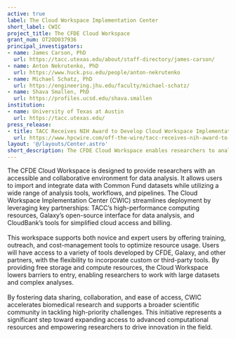 ```yaml
---
active: true
label: The Cloud Workspace Implementation Center
short_label: CWIC
project_title: The CFDE Cloud Workspace
grant_num: OT2OD037936
principal_investigators:
- name: James Carson, PhD
  url: https://tacc.utexas.edu/about/staff-directory/james-carson/
- name: Anton Nekrutenko, PhD
  url: https://www.huck.psu.edu/people/anton-nekrutenko
- name: Michael Schatz, PhD
  url: https://engineering.jhu.edu/faculty/michael-schatz/
- name: Shava Smallen, PhD
  url: https://profiles.ucsd.edu/shava.smallen
institution:
- name: University of Texas at Austin
  url: https://tacc.utexas.edu/
press_release:
- title: TACC Receives NIH Award to Develop Cloud Workspace Implementation Center
  url: https://www.hpcwire.com/off-the-wire/tacc-receives-nih-award-to-develop-cloud-workspace-implementation-center/
layout: '@/layouts/Center.astro'
short_description: The CFDE Cloud Workspace enables researchers to analyze, integrate, and share data with powerful tools, fostering collaboration and accelerating discoveries through free computational resources and training.
---
```

The CFDE Cloud Workspace is designed to provide researchers with an accessible and collaborative environment for data analysis. It allows users to import and integrate data with Common Fund datasets while utilizing a wide range of analysis tools, workflows, and pipelines. The Cloud Workspace Implementation Center (CWIC) streamlines deployment by leveraging key partnerships: TACC’s high-performance computing resources, Galaxy’s open-source interface for data analysis, and CloudBank’s tools for simplified cloud access and billing. <br/><br/>This workspace supports both novice and expert users by offering training, outreach, and cost-management tools to optimize resource usage. Users will have access to a variety of tools developed by CFDE, Galaxy, and other partners, with the flexibility to incorporate custom or third-party tools. By providing free storage and compute resources, the Cloud Workspace lowers barriers to entry, enabling researchers to work with large datasets and complex analyses.<br/><br/>By fostering data sharing, collaboration, and ease of access, CWIC accelerates biomedical research and supports a broader scientific community in tackling high-priority challenges. This initiative represents a significant step toward expanding access to advanced computational resources and empowering researchers to drive innovation in the field.